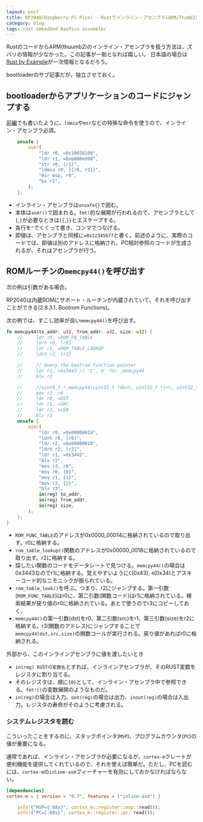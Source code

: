 ```yaml
---
layout: post
title: RP2040(Raspberry Pi Pico) - Rustでインライン・アセンブラ(ARM/Thumb2)
category: blog
tags: rust embedded RasPico assembler
---
```



RustのコードからARM(thuumb2)のインライン・アセンブラを扱う方法は、ズバリの情報が少なかった。この記事が一助となれば嬉しい。
日本語の場合は[Rust by Example](https://doc.rust-jp.rs/rust-by-example-ja/unsafe/asm.html)が一次情報となるだろう。

bootloaderのサブ記事だが、独立させておく。



## bootloaderからアプリケーションのコードにジャンプする

[前編](/RP2040-Boot/)でも書いたように、`ldmia`や`msr`などの特殊な命令を使うので、インライン・アセンブラ必須。

```rust
    unsafe {
        asm!(
            "ldr r0, =0x10020100",
            "ldr r1, =0xe000ed08",
            "str r0, [r1]",
            "ldmia r0, {{r0, r1}}",
            "msr msp, r0",
            "bx r1",
        );
    };
```

* インライン・アセンブラは`unsafe{}`で囲む。
* 本体は`asm!()`で囲まれる。`fmt!`的な展開が行われるので、アセンブラとして`{`,`}`が必要なときは`{{`,`}}`とエスケープする。
* 各行を`"`でくくって書き、コンマでつなげる。
* 即値は、アセンブラと同様に`=0x12345677`と書く。前述のように、実際のコードでは、即値は別のアドレスに格納され、PC相対参照のコードが生成されるが、それはアセンブラが行う。

## ROMルーチンの`memcpy44()`を呼び出す

次の例は引数がある場合。

RP2040は内蔵ROMにサポート・ルーチンが内蔵されていて、それを呼び出すことができる(2.8.3.1. Bootrom Functions)。

次の例では、すこし効率が良い`memcpy44()`を呼び出す。

```rust
fn memcpy44(to_addr: u32, from_addr: u32, size: u32) {
    //     ldr r0, =ROM_FN_TABLE
    //     ldrh r0, [r0]
    //     ldr r2, =ROM_TABLE_LOOKUP
    //     ldrh r2, [r2]

    //     // Query the bootrom function pointer
    //     ldr r1, =0x3443 // 'C','4' for _memcpy44
    //     blx r2

    //     //uint8_t *_memcpy44(uint32_t *dest, uint32_t *src, uint32_t n)
    //     mov r3, r0
    //     ldr r0, =DST
    //     ldr r1, =SRC
    //     ldr r2, =LEN
    //     blx r3
    unsafe {
        asm!(
            "ldr r0, =0x00000014",
            "ldrh r0, [r0]",
            "ldr r2, =0x00000018",
            "ldrh r2, [r2]",
            "ldr r1, =0x3443",
            "blx r2",
            "mov r3, r0",
            "mov r0, {0}",
            "mov r1, {1}",
            "mov r2, {2}",
            "blx r3",
            in(reg) to_addr,
            in(reg) from_addr,
            in(reg) size,
        );
    };
}
```

* `ROM_FUNC_TABLE`のアドレスが0x0000_00014に格納されているので取り出す。r0に格納する。
* `rom_table_lookup()`関数のアドレスが0x00000_0018に格納されているので取り出す。r2に格納する。
* 探したい関数のコードをデータシートで見つける。`memcpy44()`の場合は0x3443なのでr1に格納する。覚えやすいように`C`(0x43), `4`(0x34)とアスキーコード的なニモニックが振られている。
* `rom_table_look()`を呼ぶ。つまり、r2にジャンプする。第一引数(`ROM_FUNC_TABLE`)はr0に、第二引数(関数コード)はr1に格納されている。検索結果が戻り値のr0に格納されている。あとで使うのでr3にコピーしておく。
* `memcpy44()`の第一引数(dst)をr0、第二引数(src)をr1、第三引数(size)をr2に格納する。r3(関数のアドレス)にジャンプすることで`memcpy44(dst,src,size)`の関数コールが実行される。戻り値があればr0に格納される。

外部から、このインラインアセンブラに値を渡したいとき

* `in(reg) RUSTの変数名`とすれば、インラインアセンブラが、そのRUST変数をレジスタに割り当てる。
* そのレジスタは、順に`{0}`として、インライン・アセンブラ中で参照できる。`fmt!()`の変数展開のようなものだ。
* `in(reg)`の場合は入力、`out(reg)`の場合は出力、`inout(reg)`の場合は入出力。レジスタの寿命がそのように考慮される。


### システムレジスタを読む

こういったことをするのに、スタックポインタ(`MSP`)、プログラムカウンタ(`PC`)の値が重要になる。

通常であれば、インライン・アセンブラが必要になるが、`cortex-m`クレートが便利機能を提供してくれているので、それを使えば簡単だ。ただし、PCを読むには、`cortex-m`の`inline-asm`フィーチャーを有効にしておかなければならない。

```Cargo.toml
[dependencies]
cortex-m = { version = "0.7", features = ["inline-asm"] }
```

```main.rs
    info!("MSP={:08x}", cortex_m::register::msp::read());
    info!("PC={:08x}", cortex_m::register::pc::read());
```
